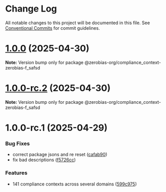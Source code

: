 # Change Log

All notable changes to this project will be documented in this file.
See [Conventional Commits](https://conventionalcommits.org) for commit guidelines.

# [1.0.0](https://github.com/zerobias-org/compliance_context/compare/@zerobias-org/compliance_context-zerobias-f_safsd@1.0.0-rc.2...@zerobias-org/compliance_context-zerobias-f_safsd@1.0.0) (2025-04-30)

**Note:** Version bump only for package @zerobias-org/compliance_context-zerobias-f_safsd





# [1.0.0-rc.2](https://github.com/zerobias-org/compliance_context/compare/@zerobias-org/compliance_context-zerobias-f_safsd@1.0.0-rc.1...@zerobias-org/compliance_context-zerobias-f_safsd@1.0.0-rc.2) (2025-04-30)

**Note:** Version bump only for package @zerobias-org/compliance_context-zerobias-f_safsd





# 1.0.0-rc.1 (2025-04-29)


### Bug Fixes

* correct package jsons and re reset ([cafab90](https://github.com/zerobias-org/compliance_context/commit/cafab90b3771e45ffeefa4ea2dca415266baa99f))
* fix bad descriptions ([f5726cc](https://github.com/zerobias-org/compliance_context/commit/f5726cc749df176f6d8e37f3d2ed07b1302f60e5))


### Features

* 141 compliance contexts across several domains ([599c975](https://github.com/zerobias-org/compliance_context/commit/599c975fcf3da5bbfffe4113c7f5f793e5231e68))
